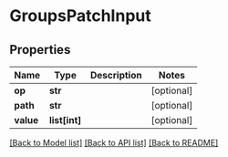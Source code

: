 # GroupsPatchInput

## Properties

Name | Type | Description | Notes
------------ | ------------- | ------------- | -------------
**op** | **str** |  | [optional] 
**path** | **str** |  | [optional] 
**value** | **list[int]** |  | [optional] 

[[Back to Model list]](../README.md#documentation-for-models) [[Back to API list]](../README.md#documentation-for-api-endpoints) [[Back to README]](../README.md)


